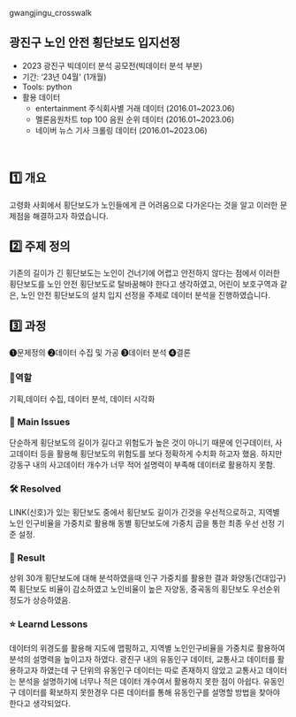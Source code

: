 gwangjingu_crosswalk

## 광진구 노인 안전 횡단보도 입지선정
- 2023 광진구 빅데이터 분석 공모전(빅데이터 분석 부분)
- 기간: ‘23년 04월' (1개월)
- Tools: python
- 활용 데이터
  - entertainment 주식회사별 거래 데이터 (2016.01~2023.06)
  - 멜론음원차트 top 100 음원 순위 데이터 (2016.01~2023.06)
  - 네이버 뉴스 기사 크롤링 데이터 (2016.01~2023.06)
<br>


## 1️⃣ 개요
  고령화 사회에서 횡단보도가 노인들에게 큰 어려움으로 다가온다는 것을 알고 이러한 문제점을 해결하고자 하였습니다.
<br>

## 2️⃣ 주제 정의
기존의 길이가 긴 횡단보도는 노인이 건너기에 어렵고 안전하지 않다는 점에서 이러한 횡단보도를 노인 안전 횡단보도로 탈바꿈해야 한다고 생각하였고,
어린이 보호구역과 같은, 노인 안전 횡단보도의 설치 입지 선정을 주제로 데이터 분석을 진행하였습니다.
<br>

## 3️⃣ 과정 

❶문제정의 ❷데이터 수집 및 가공 ❸데이터 분석 ❹결론


### 👤역할
기획,데이터 수집, 데이터 분석, 데이터 시각화
<br>

### 🧐 Main Issues
단순하게 횡단보도의 길이가 길다고 위험도가 높은 것이 아니기 때문에 인구데이터, 사고데이터 등을 활용해 횡단보도의 위험도를 보다 정확하게 수치화 하고자 했음.
하지만 강동구 내의 사고데이터 개수가 너무 적어 설명력이 부족해 데이터로 활용하지 못함.

### 🛠️ Resolved
LINK(신호)가 있는 횡단보도 중에서 횡단보도 길이가 긴것을 우선적으로하고, 지역별 노인 인구비율을 가중치로 활용해 동별 횡단보도에 가중치 곱을 통한 
최종 우선 선정 기준 설정.
<br>

### 🎯 Result
상위 30개 횡단보도에 대해 분석하였을때 인구 가중치를 활용한 결과 화양동(건대입구) 쪽 횡단보도 비율이 감소하였고 
노인비율이 높은 자양동, 중곡동의 횡단보도 우선순위 정도가 상승하였음.


### ⭐ Learnd Lessons
데이터의 위경도를 활용해 지도에 맵핑하고, 지역별 노인인구비율을 가중치로 활용하여 분석의 설명력을 높이고자 하였다.
광진구 내의 유동인구 데이터, 교통사고 데이터를 활용하고자 하였는데 구 단위의 유동인구 데이터는 따로 존재하지 않았고
교통사고 데이터는 분석을 설명하기에 너무나 적은 데이터 개수여서 활용하지 못한 점이 아쉽다.
유동인구 데이터를 확보하지 못한경우 다른 데이터를 통해 유동인구를 설명할 방법을 찾아야 한다고 생각되었다. 

